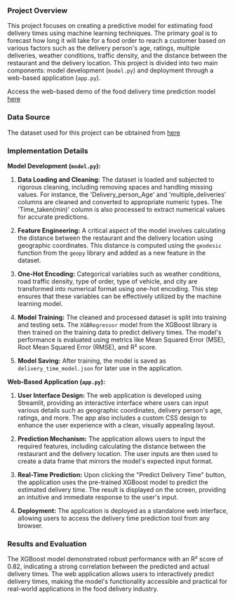 ### Project Overview

This project focuses on creating a predictive model for estimating food delivery times using machine learning techniques. The primary goal is to forecast how long it will take for a food order to reach a customer based on various factors such as the delivery person's age, ratings, multiple deliveries, weather conditions, traffic density, and the distance between the restaurant and the delivery location. This project is divided into two main components: model development (`model.py`) and deployment through a web-based application (`app.py`).

Access the web-based demo of the food delivery time prediction model [here](http://172.16.26.255:8501)

### Data Source

The dataset used for this project can be obtained from [here](www.kaggle.com/datasets/gauravmalik26/food-delivery-dataset)

### Implementation Details

**Model Development (`model.py`):**

1. **Data Loading and Cleaning:**
The dataset is loaded and subjected to rigorous cleaning, including removing spaces and handling missing values. For instance, the 'Delivery_person_Age' and 'multiple_deliveries' columns are cleaned and converted to appropriate numeric types. The 'Time_taken(min)' column is also processed to extract numerical values for accurate predictions.

2. **Feature Engineering:**
A critical aspect of the model involves calculating the distance between the restaurant and the delivery location using geographic coordinates. This distance is computed using the `geodesic` function from the `geopy` library and added as a new feature in the dataset.

3. **One-Hot Encoding:**
Categorical variables such as weather conditions, road traffic density, type of order, type of vehicle, and city are transformed into numerical format using one-hot encoding. This step ensures that these variables can be effectively utilized by the machine learning model.

4. **Model Training:**
The cleaned and processed dataset is split into training and testing sets. The `XGBRegressor` model from the XGBoost library is then trained on the training data to predict delivery times. The model's performance is evaluated using metrics like Mean Squared Error (MSE), Root Mean Squared Error (RMSE), and R² score.

5. **Model Saving:**
After training, the model is saved as `delivery_time_model.json` for later use in the application.

**Web-Based Application (`app.py`):**

1. **User Interface Design:**
The web application is developed using Streamlit, providing an interactive interface where users can input various details such as geographic coordinates, delivery person's age, ratings, and more. The app also includes a custom CSS design to enhance the user experience with a clean, visually appealing layout.

2. **Prediction Mechanism:**
The application allows users to input the required features, including calculating the distance between the restaurant and the delivery location. The user inputs are then used to create a data frame that mirrors the model's expected input format.

3. **Real-Time Prediction:**
Upon clicking the "Predict Delivery Time" button, the application uses the pre-trained XGBoost model to predict the estimated delivery time. The result is displayed on the screen, providing an intuitive and immediate response to the user's input.

4. **Deployment:**
The application is deployed as a standalone web interface, allowing users to access the delivery time prediction tool from any browser.

### Results and Evaluation

The XGBoost model demonstrated robust performance with an R² score of 0.82, indicating a strong correlation between the predicted and actual delivery times. The web application allows users to interactively predict delivery times, making the model's functionality accessible and practical for real-world applications in the food delivery industry.
